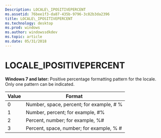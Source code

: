 ```yaml
---
Description: LOCALE\_IPOSITIVEPERCENT
ms.assetid: 76bee1f3-da87-435b-9796-3c82b3da2396
title: LOCALE\_IPOSITIVEPERCENT
ms.technology: desktop
ms.prod: windows
ms.author: windowssdkdev
ms.topic: article
ms.date: 05/31/2018
---
```


# LOCALE\_IPOSITIVEPERCENT

**Windows 7 and later:** Positive percentage formatting pattern for the locale. Only one pattern can be indicated.



| Value | Format                                    |
|-------|-------------------------------------------|
| 0     | Number, space, percent; for example, \# % |
| 1     | Number, percent; for example, \#%         |
| 2     | Percent, number; for example, %\#         |
| 3     | Percent, space, number; for example, % \# |



 

 

 



